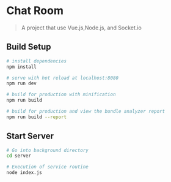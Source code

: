# Chat Room

> A project that use Vue.js,Node.js, and Socket.io

## Build Setup

``` bash
# install dependencies
npm install

# serve with hot reload at localhost:8080
npm run dev

# build for production with minification
npm run build

# build for production and view the bundle analyzer report
npm run build --report
```

## Start Server

``` bash
# Go into background directory
cd server

# Execution of service routine
node index.js
```